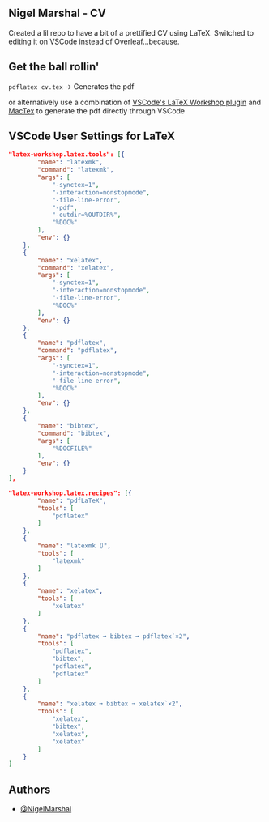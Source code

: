 ## Nigel Marshal - CV

Created a lil repo to have a bit of a prettified CV using LaTeX. Switched to editing it on VSCode instead of Overleaf...because.

## Get the ball rollin'

`pdflatex cv.tex` -> Generates the pdf

or alternatively use a combination of [VSCode's LaTeX Workshop plugin](https://marketplace.visualstudio.com/items?itemName=James-Yu.latex-workshop) and [MacTex](https://www.tug.org/mactex/mactex-download.html) to generate the pdf directly through VSCode

## VSCode User Settings for LaTeX

```json
"latex-workshop.latex.tools": [{
        "name": "latexmk",
        "command": "latexmk",
        "args": [
            "-synctex=1",
            "-interaction=nonstopmode",
            "-file-line-error",
            "-pdf",
            "-outdir=%OUTDIR%",
            "%DOC%"
        ],
        "env": {}
    },
    {
        "name": "xelatex",
        "command": "xelatex",
        "args": [
            "-synctex=1",
            "-interaction=nonstopmode",
            "-file-line-error",
            "%DOC%"
        ],
        "env": {}
    },
    {
        "name": "pdflatex",
        "command": "pdflatex",
        "args": [
            "-synctex=1",
            "-interaction=nonstopmode",
            "-file-line-error",
            "%DOC%"
        ],
        "env": {}
    },
    {
        "name": "bibtex",
        "command": "bibtex",
        "args": [
            "%DOCFILE%"
        ],
        "env": {}
    }
],

"latex-workshop.latex.recipes": [{
        "name": "pdfLaTeX",
        "tools": [
            "pdflatex"
        ]
    },
    {
        "name": "latexmk 🔃",
        "tools": [
            "latexmk"
        ]
    },
    {
        "name": "xelatex",
        "tools": [
            "xelatex"
        ]
    },
    {
        "name": "pdflatex ➞ bibtex ➞ pdflatex`×2",
        "tools": [
            "pdflatex",
            "bibtex",
            "pdflatex",
            "pdflatex"
        ]
    },
    {
        "name": "xelatex ➞ bibtex ➞ xelatex`×2",
        "tools": [
            "xelatex",
            "bibtex",
            "xelatex",
            "xelatex"
        ]
    }
]
```

## Authors

- [@NigelMarshal](https://www.github.com/NigelMarshal)
